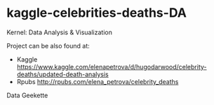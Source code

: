 # kaggle-celebrities-deaths-DA
Kernel: Data Analysis &amp; Visualization

Project can be also found at:
- Kaggle
https://www.kaggle.com/elenapetrova/d/hugodarwood/celebrity-deaths/updated-death-analysis
- Rpubs
http://rpubs.com/elena_petrova/celebrity_deaths

Data Geekette

